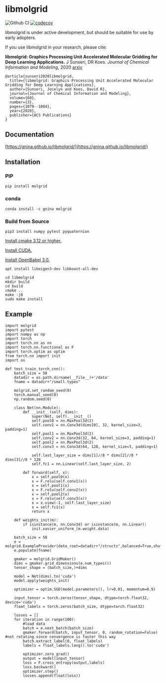 libmolgrid
==========
![Github CI](https://github.com/gnina/libmolgrid/actions/workflows/CI.yml/badge.svg)
[![codecov](https://codecov.io/gh/gnina/libmolgrid/branch/master/graph/badge.svg?token=gUFisf34rf)](https://codecov.io/gh/gnina/libmolgrid)

libmolgrid is under active development, but should be suitable for use by early adopters.

If you use libmolgrid in your research, please cite:

**libmolgrid: Graphics Processing Unit Accelerated Molecular Gridding for Deep Learning Applications.** J Sunseri, DR Koes. *Journal of Chemical Information and Modeling*, 2020 [arxiv](https://arxiv.org/pdf/1912.04822.pdf)

```
@article{sunseri2020libmolgrid,
  title={libmolgrid: Graphics Processing Unit Accelerated Molecular Gridding for Deep Learning Applications},
  author={Sunseri, Jocelyn and Koes, David R},
  journal={Journal of Chemical Information and Modeling},
  volume={60},
  number={3},
  pages={1079--1084},
  year={2020},
  publisher={ACS Publications}
}
```

## Documentation

[https://gnina.github.io/libmolgrid/](https://gnina.github.io/libmolgrid/)

## Installation

### PIP

```pip install molgrid```

### conda
```conda install -c gnina molgrid```

### Build from Source

```apt install git build-essential libboost-all-dev python3-pip rapidjson-dev
pip3 install numpy pytest pyquaternion
```

[Install cmake 3.12 or higher.](https://cmake.org/install/)

[Install CUDA.](https://developer.nvidia.com/cuda-downloads)

[Install OpenBabel 3.0.](https://github.com/openbabel/openbabel)

`apt install libeigen3-dev libboost-all-dev`

```git clone https://github.com/gnina/libmolgrid.git
cd libmolgrid
mkdir build
cd build
cmake ..
make -j8
sudo make install
```




## Example
```
import molgrid
import pytest
import numpy as np
import torch
import torch.nn as nn
import torch.nn.functional as F
import torch.optim as optim
from torch.nn import init
import os

def test_train_torch_cnn():
    batch_size = 50
    datadir = os.path.dirname(__file__)+'/data'
    fname = datadir+"/small.types"

    molgrid.set_random_seed(0)
    torch.manual_seed(0)
    np.random.seed(0)

    class Net(nn.Module):
        def __init__(self, dims):
            super(Net, self).__init__()
            self.pool0 = nn.MaxPool3d(2)
            self.conv1 = nn.Conv3d(dims[0], 32, kernel_size=3, padding=1)
            self.pool1 = nn.MaxPool3d(2)
            self.conv2 = nn.Conv3d(32, 64, kernel_size=3, padding=1)
            self.pool2 = nn.MaxPool3d(2)
            self.conv3 = nn.Conv3d(64, 128, kernel_size=3, padding=1)

            self.last_layer_size = dims[1]//8 * dims[2]//8 * dims[3]//8 * 128
            self.fc1 = nn.Linear(self.last_layer_size, 2)

        def forward(self, x):
            x = self.pool0(x)
            x = F.relu(self.conv1(x))
            x = self.pool1(x)
            x = F.relu(self.conv2(x))
            x = self.pool2(x)
            x = F.relu(self.conv3(x))
            x = x.view(-1, self.last_layer_size)
            x = self.fc1(x)
            return x

    def weights_init(m):
        if isinstance(m, nn.Conv3d) or isinstance(m, nn.Linear):
            init.xavier_uniform_(m.weight.data)

    batch_size = 50
    e = molgrid.ExampleProvider(data_root=datadir+"/structs",balanced=True,shuffle=True)
    e.populate(fname)

    gmaker = molgrid.GridMaker()
    dims = gmaker.grid_dimensions(e.num_types())
    tensor_shape = (batch_size,)+dims

    model = Net(dims).to('cuda')
    model.apply(weights_init)

    optimizer = optim.SGD(model.parameters(), lr=0.01, momentum=0.9)

    input_tensor = torch.zeros(tensor_shape, dtype=torch.float32, device='cuda')
    float_labels = torch.zeros(batch_size, dtype=torch.float32)

    losses = []
    for iteration in range(100):
        #load data
        batch = e.next_batch(batch_size)
        gmaker.forward(batch, input_tensor, 0, random_rotation=False) #not rotating since convergence is faster this way
        batch.extract_label(0, float_labels)
        labels = float_labels.long().to('cuda')

        optimizer.zero_grad()
        output = model(input_tensor)
        loss = F.cross_entropy(output,labels)
        loss.backward()
        optimizer.step()
        losses.append(float(loss))

```

